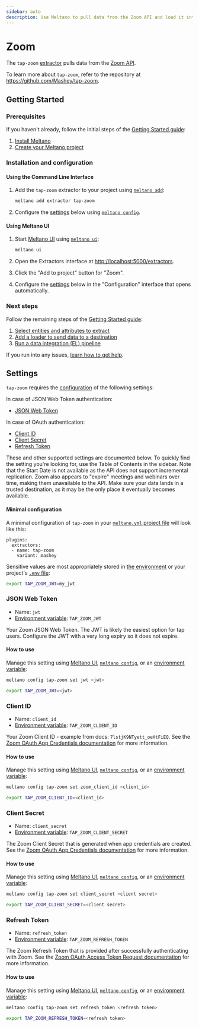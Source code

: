 ```yaml
---
sidebar: auto
description: Use Meltano to pull data from the Zoom API and load it into Snowflake, PostgreSQL, and more
---
```


# Zoom

The `tap-zoom` [extractor](/plugins/extractors/) pulls data from the [Zoom API](https://marketplace.zoom.us/docs/api-reference/introduction).

To learn more about `tap-zoom`, refer to the repository at <https://github.com/Mashey/tap-zoom>.

## Getting Started

### Prerequisites

If you haven't already, follow the initial steps of the [Getting Started guide](/docs/getting-started.html):

1. [Install Meltano](/docs/getting-started.html#install-meltano)
1. [Create your Meltano project](/docs/getting-started.html#create-your-meltano-project)

### Installation and configuration

#### Using the Command Line Interface

1. Add the `tap-zoom` extractor to your project using [`meltano add`](/docs/command-line-interface.html#add):

    ```bash
    meltano add extractor tap-zoom
    ```

1. Configure the [settings](#settings) below using [`meltano config`](/docs/command-line-interface.html#config).

#### Using Meltano UI

1. Start [Meltano UI](/docs/ui.html) using [`meltano ui`](/docs/command-line-interface.html#ui):

    ```bash
    meltano ui
    ```

1. Open the Extractors interface at <http://localhost:5000/extractors>.
1. Click the "Add to project" button for "Zoom".
1. Configure the [settings](#settings) below in the "Configuration" interface that opens automatically.

### Next steps

Follow the remaining steps of the [Getting Started guide](/docs/getting-started.html):

1. [Select entities and attributes to extract](/docs/getting-started.html#select-entities-and-attributes-to-extract)
1. [Add a loader to send data to a destination](/docs/getting-started.html#add-a-loader-to-send-data-to-a-destination)
1. [Run a data integration (EL) pipeline](/docs/getting-started.html#run-a-data-integration-el-pipeline)

If you run into any issues, [learn how to get help](/docs/getting-help.html).

## Settings

`tap-zoom` requires the [configuration](/docs/configuration.html) of the following settings:

In case of JSON Web Token authentication:

- [JSON Web Token](#json-web-token)

In case of OAuth authentication:

- [Client ID](#client-id)
- [Client Secret](#client-secret)
- [Refresh Token](#refresh-token)

These and other supported settings are documented below.
To quickly find the setting you're looking for, use the Table of Contents in the sidebar.
Note that the Start Date is not available as the API does not support incremental replication.
Zoom also appears to "expire" meetings and webinars over time, making them unavailable to the API. Make sure your data lands in a trusted destination, as it may be the only place it eventually becomes available.

#### Minimal configuration

A minimal configuration of `tap-zoom` in your [`meltano.yml` project file](/docs/project.html#meltano-yml-project-file) will look like this:

```yml{5-7}
plugins:
  extractors:
  - name: tap-zoom
    variant: mashey
```

Sensitive values are most appropriately stored in [the environment](/docs/configuration.html#configuring-settings) or your project's [`.env` file](/docs/project.html#env):

```bash
export TAP_ZOOM_JWT=my_jwt
```

### JSON Web Token

- Name: `jwt`
- [Environment variable](/docs/configuration.html#configuring-settings): `TAP_ZOOM_JWT`

Your Zoom JSON Web Token. The JWT is likely the easiest option for tap users. Configure the JWT with a very long expiry so it does not expire.

#### How to use

Manage this setting using [Meltano UI](#using-meltano-ui), [`meltano config`](/docs/command-line-interface.html#config), or an [environment variable](/docs/configuration.html#configuring-settings):

```bash
meltano config tap-zoom set jwt <jwt>

export TAP_ZOOM_JWT=<jwt>
```

### Client ID

- Name: `client_id`
- [Environment variable](/docs/configuration.html#configuring-settings): `TAP_ZOOM_CLIENT_ID`

Your Zoom Client ID - example from docs: `7lstjK9NTyett_oeXtFiEQ`. See the [Zoom OAuth App Credentials documentation](https://marketplace.zoom.us/docs/guides/build/oauth-app#app-credentials) for more information.

#### How to use

Manage this setting using [Meltano UI](#using-meltano-ui), [`meltano config`](/docs/command-line-interface.html#config), or an [environment variable](/docs/configuration.html#configuring-settings):

```bash
meltano config tap-zoom set zoom_client_id <client_id>

export TAP_ZOOM_CLIENT_ID=<client_id>
```

### Client Secret

- Name: `client_secret`
- [Environment variable](/docs/configuration.html#configuring-settings): `TAP_ZOOM_CLIENT_SECRET`

The Zoom Client Secret that is generated when app credentials are created. See the [Zoom OAuth App Credentials documentation](https://marketplace.zoom.us/docs/guides/build/oauth-app#app-credentials) for more information.

#### How to use

Manage this setting using [Meltano UI](#using-meltano-ui), [`meltano config`](/docs/command-line-interface.html#config), or an [environment variable](/docs/configuration.html#configuring-settings):

```bash
meltano config tap-zoom set client_secret <client secret>

export TAP_ZOOM_CLIENT_SECRET=<client secret>
```

### Refresh Token

- Name: `refresh_token`
- [Environment variable](/docs/configuration.html#configuring-settings): `TAP_ZOOM_REFRESH_TOKEN`

The Zoom Refresh Token that is provided after successfully authenticating with Zoom. See the [Zoom OAuth Access Token Request documentation](https://marketplace.zoom.us/docs/guides/auth/oauth#step-2-request-access-token) for more information.

#### How to use

Manage this setting using [Meltano UI](#using-meltano-ui), [`meltano config`](/docs/command-line-interface.html#config), or an [environment variable](/docs/configuration.html#configuring-settings):

```bash
meltano config tap-zoom set refresh_token <refresh token>

export TAP_ZOOM_REFRESH_TOKEN=<refresh token>
